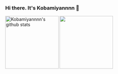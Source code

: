 ### Hi there. It's Kobamiyannnn 👋
<a href="https://github.com/Kobamiyannnn/github-readme-stats-clone">
  <img height="170" align="left" src="https://github-readme-stats-clone-7ygl.vercel.app/api?username=Kobamiyannnn&show_icons=true&exclude_repo=github-readme-stats-clone&include_all_commits=true&count_private=true&hide_border=true" alt="Kobamiyannnn's github stats"/>
</a>
<a href="https://github.com/Kobamiyannnn/github-readme-stats-clone">
  <img height="170" align="left" src="https://github-readme-stats-clone-7ygl.vercel.app/api/top-langs/?username=Kobamiyannnn&exclude_repo=github-readme-stats-clone,dotfiles&hide=Gnuplot,Makefile&langs_count=6&layout=compact&hide_border=true"/>
</a>

